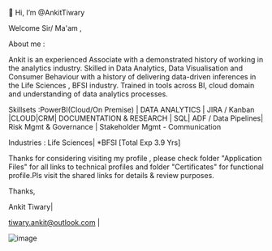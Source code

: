  👋 Hi, I’m @AnkitTiwary


Welcome Sir/ Ma'am ,
 
About me : 

Ankit is an experienced Associate with a demonstrated history of working in the analytics industry. Skilled in Data Analytics, Data Visualisation and Consumer Behaviour with a history of delivering data-driven inferences in the Life Sciences , BFSI industry. Trained in tools across BI, cloud domain and understanding of data analytics processes.

Skillsets :PowerBI(Cloud/On Premise) | DATA ANALYTICS | JIRA / Kanban |CLOUD|CRM| DOCUMENTATION & RESEARCH | SQL| ADF / Data Pipelines| Risk Mgmt & Governance |
           Stakeholder Mgmt - Communication

Industries : Life Sciences| *BFSI [Total Exp 3.9 Yrs]

Thanks for considering visiting my profile , please check folder "Application Files" for all links to technical profiles and folder "Certificates" for functional profile.Pls visit the shared links for details & review purposes.  

Thanks,

Ankit Tiwary|

tiwary.ankit@outlook.com |


![image](https://user-images.githubusercontent.com/98974855/218161759-e302eb57-bca0-4c21-a663-c4ed03b6b588.png)



<!---
AnkitTiwary/AnkitTiwary is a ✨ special ✨ repository because its `README.md` (this file) appears on your GitHub profile.
You can click the Preview link to take a look at your changes.
--->



